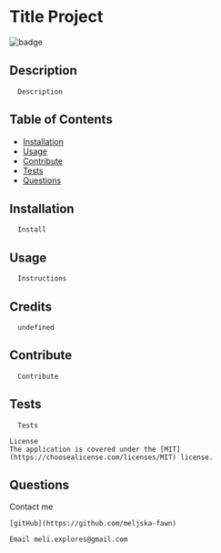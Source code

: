 
  # Title Project
    
  ![badge](https://img.shields.io/badge/license-MIT-blue)
  ## Description 
      Description
  ## Table of Contents  
  - [Installation](#installation)
  - [Usage](#usage) 
  - [Contribute](#contribute) 
  - [Tests](#tests)
  - [Questions](#questions) 
  ## Installation
      Install
  ## Usage
      Instructions
  ## Credits 
      undefined
  ## Contribute 
      Contribute
  ## Tests 
      Tests
  
    License
    The application is covered under the [MIT](https://choosealicense.com/licenses/MIT) license.
  ## Questions
  Contact me 

    [gitHub](https://github.com/meljska-fawn) 

    Email meli.explores@gmail.com
      